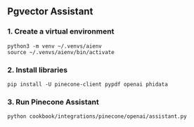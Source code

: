 ## Pgvector Assistant

### 1. Create a virtual environment

```shell
python3 -m venv ~/.venvs/aienv
source ~/.venvs/aienv/bin/activate
```

### 2. Install libraries

```shell
pip install -U pinecone-client pypdf openai phidata
```

### 3. Run Pinecone Assistant

```shell
python cookbook/integrations/pinecone/openai/assistant.py
```
